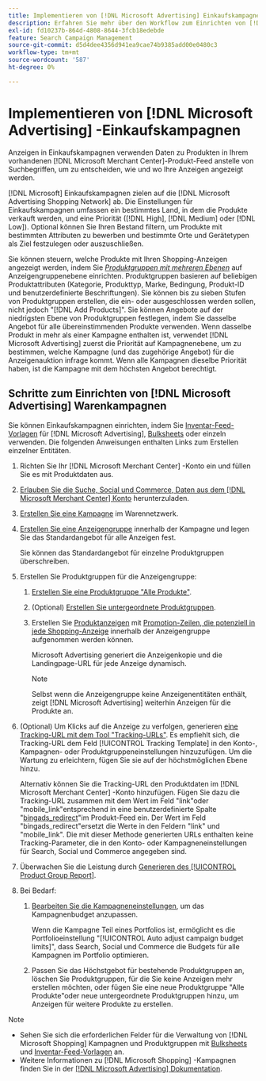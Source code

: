 ```yaml
---
title: Implementieren von [!DNL Microsoft Advertising] Einkaufskampagnen
description: Erfahren Sie mehr über den Workflow zum Einrichten von [!DNL Microsoft Advertising] Einkaufskampagnen.
exl-id: fd10237b-864d-4808-8644-3fcb18edebde
feature: Search Campaign Management
source-git-commit: d5d4dee4356d941ea9cae74b9385add00e0480c3
workflow-type: tm+mt
source-wordcount: '587'
ht-degree: 0%

---
```


# Implementieren von [!DNL Microsoft Advertising] -Einkaufskampagnen

Anzeigen in Einkaufskampagnen verwenden Daten zu Produkten in Ihrem vorhandenen [!DNL Microsoft Merchant Center]-Produkt-Feed anstelle von Suchbegriffen, um zu entscheiden, wie und wo Ihre Anzeigen angezeigt werden.

[!DNL Microsoft] Einkaufskampagnen zielen auf die [!DNL Microsoft Advertising Shopping Network] ab. Die Einstellungen für Einkaufskampagnen umfassen ein bestimmtes Land, in dem die Produkte verkauft werden, und eine Priorität ([!DNL High], [!DNL Medium] oder [!DNL Low]). Optional können Sie Ihren Bestand filtern, um Produkte mit bestimmten Attributen zu bewerben und bestimmte Orte und Gerätetypen als Ziel festzulegen oder auszuschließen.

Sie können steuern, welche Produkte mit Ihren Shopping-Anzeigen angezeigt werden, indem Sie *[Produktgruppen mit mehreren Ebenen](/help/search-social-commerce/campaign-management/campaigns/product-group-about.md)* auf Anzeigengruppenebene einrichten. Produktgruppen basieren auf beliebigen Produktattributen (Kategorie, Produkttyp, Marke, Bedingung, Produkt-ID und benutzerdefinierte Beschriftungen). Sie können bis zu sieben Stufen von Produktgruppen erstellen, die ein- oder ausgeschlossen werden sollen, nicht jedoch &quot;[!DNL Add Products]&quot;. Sie können Angebote auf der niedrigsten Ebene von Produktgruppen festlegen, indem Sie dasselbe Angebot für alle übereinstimmenden Produkte verwenden. Wenn dasselbe Produkt in mehr als einer Kampagne enthalten ist, verwendet [!DNL Microsoft Advertising] zuerst die Priorität auf Kampagnenebene, um zu bestimmen, welche Kampagne (und das zugehörige Angebot) für die Anzeigenauktion infrage kommt. Wenn alle Kampagnen dieselbe Priorität haben, ist die Kampagne mit dem höchsten Angebot berechtigt.

## Schritte zum Einrichten von [!DNL Microsoft Advertising] Warenkampagnen

Sie können Einkaufskampagnen einrichten, indem Sie [Inventar-Feed-Vorlagen](/help/search-social-commerce/campaign-management/inventory-feeds/inventory-feeds-about.md) für [!DNL Microsoft Advertising], [Bulksheets](/help/search-social-commerce/campaign-management/bulksheets/bulksheet-about.md) oder einzeln verwenden. Die folgenden Anweisungen enthalten Links zum Erstellen einzelner Entitäten.

1. Richten Sie Ihr [!DNL Microsoft Merchant Center] -Konto ein und füllen Sie es mit Produktdaten aus.

1. [Erlauben Sie die Suche, Social und Commerce, Daten aus dem [!DNL Microsoft Merchant Center] Konto](/help/search-social-commerce/campaign-management/accounts/merchant-account-manage.md) herunterzuladen.

1. [Erstellen Sie eine Kampagne](/help/search-social-commerce/campaign-management/campaigns/campaign-manage.md) im Warennetzwerk.

1. [Erstellen Sie eine Anzeigengruppe](/help/search-social-commerce/campaign-management/campaigns/ad-group-manage.md) innerhalb der Kampagne und legen Sie das Standardangebot für alle Anzeigen fest.

   Sie können das Standardangebot für einzelne Produktgruppen überschreiben.

1. Erstellen Sie Produktgruppen für die Anzeigengruppe:

   1. [Erstellen Sie eine Produktgruppe &quot;Alle Produkte&quot;](/help/search-social-commerce/campaign-management/campaigns/product-group-manage.md).

   1. (Optional) [Erstellen Sie untergeordnete Produktgruppen](/help/search-social-commerce/campaign-management/campaigns/product-group-manage.md).

   1. Erstellen Sie [Produktanzeigen](/help/search-social-commerce/campaign-management/campaigns/ad-manage.md) mit [Promotion-Zeilen, die potenziell in jede Shopping-Anzeige](/help/search-social-commerce/campaign-management/campaigns/product-group-settings-microsoft.md) innerhalb der Anzeigengruppe aufgenommen werden können.

      Microsoft Advertising generiert die Anzeigenkopie und die Landingpage-URL für jede Anzeige dynamisch.

      >[!NOTE]
      >
      >Selbst wenn die Anzeigengruppe keine Anzeigenentitäten enthält, zeigt [!DNL Microsoft Advertising] weiterhin Anzeigen für die Produkte an.

1. (Optional) Um Klicks auf die Anzeige zu verfolgen, generieren [eine Tracking-URL mit dem Tool &quot;Tracking-URLs&quot;](/help/search-social-commerce/tools/click-tracking-url-generate.md). Es empfiehlt sich, die Tracking-URL dem Feld [!UICONTROL Tracking Template] in den Konto-, Kampagnen- oder Produktgruppeneinstellungen hinzuzufügen. Um die Wartung zu erleichtern, fügen Sie sie auf der höchstmöglichen Ebene hinzu.

   Alternativ können Sie die Tracking-URL den Produktdaten im [!DNL Microsoft Merchant Center] -Konto hinzufügen. Fügen Sie dazu die Tracking-URL zusammen mit dem Wert im Feld &quot;link&quot;oder &quot;mobile_link&quot;entsprechend in eine benutzerdefinierte Spalte &quot;[bingads_redirect](https://help.ads.microsoft.com/#apex/3/en/51084)&quot;im Produkt-Feed ein. Der Wert im Feld &quot;bingads_redirect&quot;ersetzt die Werte in den Feldern &quot;link&quot; und &quot;mobile_link&quot;. Die mit dieser Methode generierten URLs enthalten keine Tracking-Parameter, die in den Konto- oder Kampagneneinstellungen für Search, Social und Commerce angegeben sind.

1. Überwachen Sie die Leistung durch [Generieren des [!UICONTROL Product Group Report]](/help/search-social-commerce/reports/management/basic-advanced/basic-advanced-report-generate.md).

1. Bei Bedarf:

   1. [Bearbeiten Sie die Kampagneneinstellungen](/help/search-social-commerce/campaign-management/campaigns/campaign-manage.md), um das Kampagnenbudget anzupassen.

      Wenn die Kampagne Teil eines Portfolios ist, ermöglicht es die Portfolioeinstellung &quot;[!UICONTROL Auto adjust campaign budget limits]&quot;, dass Search, Social und Commerce die Budgets für alle Kampagnen im Portfolio optimieren.

   1. Passen Sie das Höchstgebot für bestehende Produktgruppen an, löschen Sie Produktgruppen, für die Sie keine Anzeigen mehr erstellen möchten, oder fügen Sie eine neue Produktgruppe &quot;Alle Produkte&quot;oder neue untergeordnete Produktgruppen hinzu, um Anzeigen für weitere Produkte zu erstellen.

>[!NOTE]
>
>* Sehen Sie sich die erforderlichen Felder für die Verwaltung von [!DNL Microsoft Shopping] Kampagnen und Produktgruppen mit [Bulksheets](/help/search-social-commerce/campaign-management/bulksheets/bulksheet-data-formats/bulksheet-data-microsoft.md) und [Inventar-Feed-Vorlagen](/help/search-social-commerce/campaign-management/inventory-feeds/ad-templates/template-microsoft-shopping.md) an.
>* Weitere Informationen zu [!DNL Microsoft Shopping] -Kampagnen finden Sie in der [[!DNL Microsoft Advertising] Dokumentation](https://help.ads.microsoft.com/#apex/3/en/50903).
